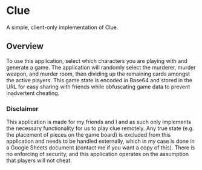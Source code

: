 # Clue

A simple, client-only implementation of Clue.

## Overview

To use this application, select which characters you are playing with and generate a game. The application will randomly select the murderer, murder weapon, and murder room, then dividing up the remaining cards amongst the active players. This game state is encoded in Base64 and stored in the URL for easy sharing with friends while obfuscating game data to prevent inadvertent cheating.

### Disclaimer

This application is made for my friends and I and as such only implements the necessary functionality for us to play clue remotely. Any true state (e.g. the placement of pieces on the game board) is excluded from this application and needs to be handled externally, which in my case is done in a Google Sheets document (contact me if you want a copy of this). There is no enforcing of security, and this application operates on the assumption that players will not cheat.
